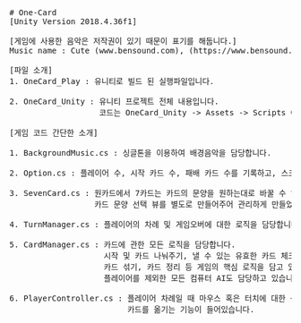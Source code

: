 <pre>
# One-Card
[Unity Version 2018.4.36f1] 

[게임에 사용한 음악은 저작권이 있기 때문이 표기를 해둡니다.]
Music name : Cute (www.bensound.com), (https://www.bensound.com/royalty-free-music/track/cute)

[파일 소개]
1. OneCard_Play : 유니티로 빌드 된 실행파일입니다.

2. OneCard_Unity : 유니티 프로젝트 전체 내용입니다.
                   코드는 OneCard_Unity -> Assets -> Scripts 에 위치합니다.

[게임 코드 간단한 소개]

1. BackgroundMusic.cs : 싱글톤을 이용하여 배경음악을 담당합니다. 

2. Option.cs : 플레이어 수, 시작 카드 수, 패배 카드 수를 기록하고, 스크롤바 및 버튼을 이용하는 옵션 뷰를 담당합니다. 

3. SevenCard.cs : 원카드에서 7카드는 카드의 문양을 원하는대로 바꿀 수 있습니다.
                  카드 문양 선택 뷰를 별도로 만들어주어 관리하게 만들었습니다.

4. TurnManager.cs : 플레이어의 차례 및 게임오버에 대한 로직을 담당합니다.

5. CardManager.cs : 카드에 관한 모든 로직을 담당합니다.
                    시작 및 카드 나눠주기, 낼 수 있는 유효한 카드 체크, 공격 카드 체크,
                    카드 섞기, 카드 정리 등 게임의 핵심 로직을 담고 있습니다.
                    플레이어를 제외한 모든 컴퓨터 AI도 담당하고 있습니다.

6. PlayerController.cs : 플레이어 차례일 때 마우스 혹은 터치에 대한 상호작용을 담당합니다.
                         카드를 옮기는 기능이 들어있습니다.
</pre>
